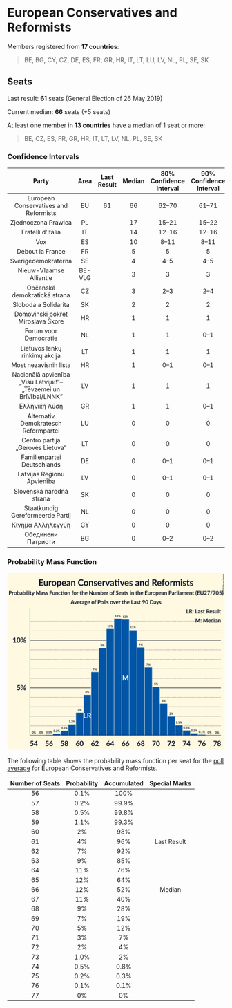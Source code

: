 # European Conservatives and Reformists

Members registered from **17 countries**:

> BE, BG, CY, CZ, DE, ES, FR, GR, HR, IT, LT, LU, LV, NL, PL, SE, SK

## Seats

Last result: **61** seats (General Election of 26 May 2019)

Current median: **66** seats (+5 seats)

At least one member in **13 countries** have a median of 1 seat or more:

> BE, CZ, ES, FR, GR, HR, IT, LT, LV, NL, PL, SE, SK

### Confidence Intervals

| Party | Area | Last Result | Median | 80% Confidence Interval | 90% Confidence Interval | 95% Confidence Interval | 99% Confidence Interval |
|:-----:|:----:|:-----------:|:------:|:-----------------------:|:-----------------------:|:-----------------------:|:-----------------------:|
| European Conservatives and Reformists | EU | 61 | 66 | 62–70 | 61–71 | 60–72 | 58–74 |
| Zjednoczona Prawica | PL | | 17 | 15–21 | 15–22 | 14–22 | 13–23 |
| Fratelli d’Italia | IT | | 14 | 12–16 | 12–16 | 12–17 | 11–17 |
| Vox | ES | | 10 | 8–11 | 8–11 | 8–12 | 7–12 |
| Debout la France | FR | | 5 | 5 | 5 | 5 | 4–6 |
| Sverigedemokraterna | SE | | 4 | 4–5 | 4–5 | 4–5 | 3–5 |
| Nieuw-Vlaamse Alliantie | BE-VLG | | 3 | 3 | 3 | 2–4 | 2–4 |
| Občanská demokratická strana | CZ | | 3 | 2–3 | 2–4 | 2–4 | 2–4 |
| Sloboda a Solidarita | SK | | 2 | 2 | 2 | 2 | 1–3 |
| Domovinski pokret Miroslava Škore | HR | | 1 | 1 | 1 | 1 | 1 |
| Forum voor Democratie | NL | | 1 | 1 | 0–1 | 0–2 | 0–2 |
| Lietuvos lenkų rinkimų akcija | LT | | 1 | 1 | 1 | 1 | 1 |
| Most nezavisnih lista | HR | | 1 | 0–1 | 0–1 | 0–1 | 0–1 |
| Nacionālā apvienība „Visu Latvijai!”–„Tēvzemei un Brīvībai/LNNK” | LV | | 1 | 1 | 1 | 1 | 1–2 |
| Ελληνική Λύση | GR | | 1 | 1 | 0–1 | 0–1 | 0–1 |
| Alternativ Demokratesch Reformpartei | LU | | 0 | 0 | 0 | 0 | 0–1 |
| Centro partija „Gerovės Lietuva“ | LT | | 0 | 0 | 0 | 0 | 0 |
| Familienpartei Deutschlands | DE | | 0 | 0–1 | 0–1 | 0–1 | 0–1 |
| Latvijas Reģionu Apvienība | LV | | 0 | 0–1 | 0–1 | 0–1 | 0–1 |
| Slovenská národná strana | SK | | 0 | 0 | 0 | 0 | 0 |
| Staatkundig Gereformeerde Partij | NL | | 0 | 0 | 0 | 0 | 0–1 |
| Κίνημα Αλληλεγγύη | CY | | 0 | 0 | 0 | 0 | 0 |
| Обединени Патриоти | BG | | 0 | 0–2 | 0–2 | 0–3 | 0–3 |

### Probability Mass Function

![Graph with seats probability mass function not yet produced](average-2020-11-30-seats-pmf-europeanconservativesandreformists.png "Seats Probability Mass Function")

The following table shows the probability mass function per seat for the [poll average](average-2020-11-30.html) for European Conservatives and Reformists.

| Number of Seats | Probability | Accumulated | Special Marks |
|:---------------:|:-----------:|:-----------:|:-------------:|
| 56 | 0.1% | 100% |  |
| 57 | 0.2% | 99.9% |  |
| 58 | 0.5% | 99.8% |  |
| 59 | 1.1% | 99.3% |  |
| 60 | 2% | 98% |  |
| 61 | 4% | 96% | Last Result |
| 62 | 7% | 92% |  |
| 63 | 9% | 85% |  |
| 64 | 11% | 76% |  |
| 65 | 12% | 64% |  |
| 66 | 12% | 52% | Median |
| 67 | 11% | 40% |  |
| 68 | 9% | 28% |  |
| 69 | 7% | 19% |  |
| 70 | 5% | 12% |  |
| 71 | 3% | 7% |  |
| 72 | 2% | 4% |  |
| 73 | 1.0% | 2% |  |
| 74 | 0.5% | 0.8% |  |
| 75 | 0.2% | 0.3% |  |
| 76 | 0.1% | 0.1% |  |
| 77 | 0% | 0% |  |


